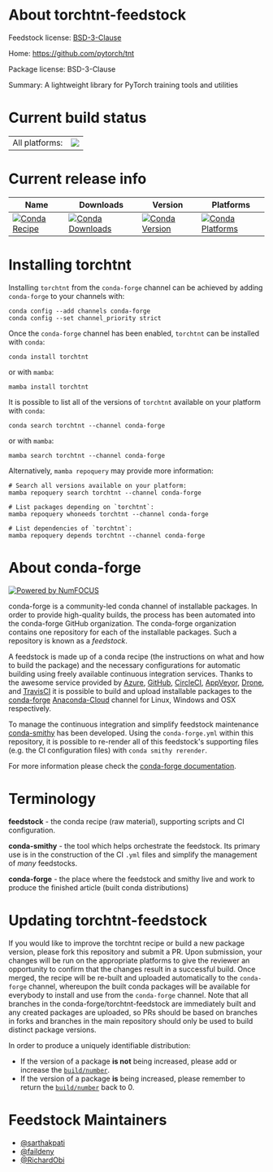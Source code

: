 About torchtnt-feedstock
========================

Feedstock license: [BSD-3-Clause](https://github.com/conda-forge/torchtnt-feedstock/blob/main/LICENSE.txt)

Home: https://github.com/pytorch/tnt

Package license: BSD-3-Clause

Summary: A lightweight library for PyTorch training tools and utilities

Current build status
====================


<table><tr><td>All platforms:</td>
    <td>
      <a href="https://dev.azure.com/conda-forge/feedstock-builds/_build/latest?definitionId=19155&branchName=main">
        <img src="https://dev.azure.com/conda-forge/feedstock-builds/_apis/build/status/torchtnt-feedstock?branchName=main">
      </a>
    </td>
  </tr>
</table>

Current release info
====================

| Name | Downloads | Version | Platforms |
| --- | --- | --- | --- |
| [![Conda Recipe](https://img.shields.io/badge/recipe-torchtnt-green.svg)](https://anaconda.org/conda-forge/torchtnt) | [![Conda Downloads](https://img.shields.io/conda/dn/conda-forge/torchtnt.svg)](https://anaconda.org/conda-forge/torchtnt) | [![Conda Version](https://img.shields.io/conda/vn/conda-forge/torchtnt.svg)](https://anaconda.org/conda-forge/torchtnt) | [![Conda Platforms](https://img.shields.io/conda/pn/conda-forge/torchtnt.svg)](https://anaconda.org/conda-forge/torchtnt) |

Installing torchtnt
===================

Installing `torchtnt` from the `conda-forge` channel can be achieved by adding `conda-forge` to your channels with:

```
conda config --add channels conda-forge
conda config --set channel_priority strict
```

Once the `conda-forge` channel has been enabled, `torchtnt` can be installed with `conda`:

```
conda install torchtnt
```

or with `mamba`:

```
mamba install torchtnt
```

It is possible to list all of the versions of `torchtnt` available on your platform with `conda`:

```
conda search torchtnt --channel conda-forge
```

or with `mamba`:

```
mamba search torchtnt --channel conda-forge
```

Alternatively, `mamba repoquery` may provide more information:

```
# Search all versions available on your platform:
mamba repoquery search torchtnt --channel conda-forge

# List packages depending on `torchtnt`:
mamba repoquery whoneeds torchtnt --channel conda-forge

# List dependencies of `torchtnt`:
mamba repoquery depends torchtnt --channel conda-forge
```


About conda-forge
=================

[![Powered by
NumFOCUS](https://img.shields.io/badge/powered%20by-NumFOCUS-orange.svg?style=flat&colorA=E1523D&colorB=007D8A)](https://numfocus.org)

conda-forge is a community-led conda channel of installable packages.
In order to provide high-quality builds, the process has been automated into the
conda-forge GitHub organization. The conda-forge organization contains one repository
for each of the installable packages. Such a repository is known as a *feedstock*.

A feedstock is made up of a conda recipe (the instructions on what and how to build
the package) and the necessary configurations for automatic building using freely
available continuous integration services. Thanks to the awesome service provided by
[Azure](https://azure.microsoft.com/en-us/services/devops/), [GitHub](https://github.com/),
[CircleCI](https://circleci.com/), [AppVeyor](https://www.appveyor.com/),
[Drone](https://cloud.drone.io/welcome), and [TravisCI](https://travis-ci.com/)
it is possible to build and upload installable packages to the
[conda-forge](https://anaconda.org/conda-forge) [Anaconda-Cloud](https://anaconda.org/)
channel for Linux, Windows and OSX respectively.

To manage the continuous integration and simplify feedstock maintenance
[conda-smithy](https://github.com/conda-forge/conda-smithy) has been developed.
Using the ``conda-forge.yml`` within this repository, it is possible to re-render all of
this feedstock's supporting files (e.g. the CI configuration files) with ``conda smithy rerender``.

For more information please check the [conda-forge documentation](https://conda-forge.org/docs/).

Terminology
===========

**feedstock** - the conda recipe (raw material), supporting scripts and CI configuration.

**conda-smithy** - the tool which helps orchestrate the feedstock.
                   Its primary use is in the construction of the CI ``.yml`` files
                   and simplify the management of *many* feedstocks.

**conda-forge** - the place where the feedstock and smithy live and work to
                  produce the finished article (built conda distributions)


Updating torchtnt-feedstock
===========================

If you would like to improve the torchtnt recipe or build a new
package version, please fork this repository and submit a PR. Upon submission,
your changes will be run on the appropriate platforms to give the reviewer an
opportunity to confirm that the changes result in a successful build. Once
merged, the recipe will be re-built and uploaded automatically to the
`conda-forge` channel, whereupon the built conda packages will be available for
everybody to install and use from the `conda-forge` channel.
Note that all branches in the conda-forge/torchtnt-feedstock are
immediately built and any created packages are uploaded, so PRs should be based
on branches in forks and branches in the main repository should only be used to
build distinct package versions.

In order to produce a uniquely identifiable distribution:
 * If the version of a package **is not** being increased, please add or increase
   the [``build/number``](https://docs.conda.io/projects/conda-build/en/latest/resources/define-metadata.html#build-number-and-string).
 * If the version of a package **is** being increased, please remember to return
   the [``build/number``](https://docs.conda.io/projects/conda-build/en/latest/resources/define-metadata.html#build-number-and-string)
   back to 0.

Feedstock Maintainers
=====================

* [@sarthakpati](https://github.com/sarthakpati/)
* [@faildeny](https://github.com/faildeny/)
* [@RichardObi](https://github.com/RichardObi/)

<!-- dummy commit to enable rerendering -->

